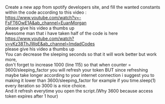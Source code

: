 Create a new app from spotify developers site, and fill the wanted constants within the code according to this video :</br> 
https://www.youtube.com/watch?v=-FsFT6OwE1A&ab_channel=EuanMorgan </br> please give his video a thumbs up </br>
Awesome man that i have taken half of the code is here </br> https://www.youtube.com/watch?v=yKz38ThJWqE&ab_channel=ImdadCodes </br> please give his video a thumbs up </br>
You can decrease the sleeping seconds so that it will work better but work more,</br> don't forget to increase 1000 (line 115) so that when counter = 3600/sleeping_factor you will refresh your token BUT since refreshing maybe take longer according to your internet connection i suggest you to making it lower than 3600/sleeping_factor for example if you time.sleep(1) every iteration so 3000 is a nice choice.</br> And it refresh everytime you open the script.(Why 3600 because access token expires after 1 hour)
